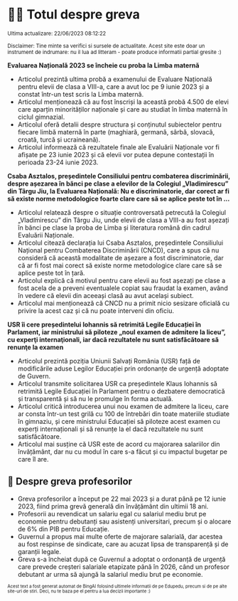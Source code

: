 # 👩‍🏫 Totul despre greva
<sub>Ultima actualizare: 22/06/2023 08:12:22</sub>

<sub>Disclaimer: Tine minte sa verifici si sursele de actualitate. Acest site este doar un instrument de indrumare: nu il lua ad litteram - poate produce informatii partial gresite :)</sub>

**Evaluarea Națională 2023 se încheie cu proba la Limba maternă**

- Articolul prezintă ultima probă a examenului de Evaluare Națională pentru elevii de clasa a VIII-a, care a avut loc pe 9 iunie 2023 și a constat într-un test scris la Limba maternă.
- Articolul menționează că au fost înscriși la această probă 4.500 de elevi care aparțin minorităților naționale și care au studiat în limba maternă în ciclul gimnazial.
- Articolul oferă detalii despre structura și conținutul subiectelor pentru fiecare limbă maternă în parte (maghiară, germană, sârbă, slovacă, croată, turcă și ucraineană).
- Articolul informează că rezultatele finale ale Evaluării Naționale vor fi afișate pe 23 iunie 2023 și că elevii vor putea depune contestații în perioada 23-24 iunie 2023.

**Csaba Asztalos, președintele Consiliului pentru combaterea discriminării, despre așezarea în bănci pe clase a elevilor de la Colegiul „Vladimirescu” din Târgu Jiu, la Evaluarea Națională: Nu e discriminatorie, dar corect ar fi să existe norme metodologice foarte clare care să se aplice peste tot în ...**

- Articolul relatează despre o situație controversată petrecută la Colegiul „Vladimirescu” din Târgu Jiu, unde elevii de clasa a VIII-a au fost așezați în bănci pe clase la proba de Limba și literatura română din cadrul Evaluării Naționale.
- Articolul citează declarația lui Csaba Asztalos, președintele Consiliului Național pentru Combaterea Discriminării (CNCD), care a spus că nu consideră că această modalitate de așezare a fost discriminatorie, dar că ar fi fost mai corect să existe norme metodologice clare care să se aplice peste tot în țară.
- Articolul explică că motivul pentru care elevii au fost așezați pe clase a fost acela de a preveni eventualele copiat sau fraudat la examen, având în vedere că elevii din aceeași clasă au avut același subiect.
- Articolul mai menționează că CNCD nu a primit nicio sesizare oficială cu privire la acest caz și că nu poate interveni din oficiu.

**USR îi cere președintelui Iohannis să retrimită Legile Educației în Parlament, iar ministrului să piloteze „noul examen de admitere la liceu”, cu experţi internaţionali, iar dacă rezultatele nu sunt satisfăcătoare să renunţe la examen**

- Articolul prezintă poziția Uniunii Salvați România (USR) față de modificările aduse Legilor Educației prin ordonanțe de urgență adoptate de Guvern.
- Articolul transmite solicitarea USR ca președintele Klaus Iohannis să retrimită Legile Educației în Parlament pentru o dezbatere democratică și transparentă și să nu le promulge în forma actuală.
- Articolul critică introducerea unui nou examen de admitere la liceu, care ar consta într-un test grilă cu 100 de întrebări din toate materiile studiate în gimnaziu, și cere ministrului Educației să piloteze acest examen cu experți internaționali și să renunțe la el dacă rezultatele nu sunt satisfăcătoare.
- Articolul mai susține că USR este de acord cu majorarea salariilor din învățământ, dar nu cu modul în care s-a făcut și cu impactul bugetar pe care îl are.

## 🏫 Despre greva profesorilor

- Greva profesorilor a început pe 22 mai 2023 și a durat până pe 12 iunie 2023, fiind prima grevă generală din învățământ din ultimii 18 ani.
- Profesorii au revendicat un salariu egal cu salariul mediu brut pe economie pentru debutanți sau asistenți universitari, precum și o alocare de 6% din PIB pentru Educație.
- Guvernul a propus mai multe oferte de majorare salarială, dar acestea au fost respinse de sindicate, care au acuzat lipsa de transparență și de garanții legale.
- Greva s-a încheiat după ce Guvernul a adoptat o ordonanță de urgență care prevede creșteri salariale etapizate până în 2026, când un profesor debutant ar urma să ajungă la salariul mediu brut pe economie.


<sub><sub>Acest text a fost generat automat de BingAI folosind ultimele informatii de pe Edupedu, precum si de pe alte site-uri de stiri. Deci, nu te baza pe el pentru a lua decizii importante :)</sub></sub>